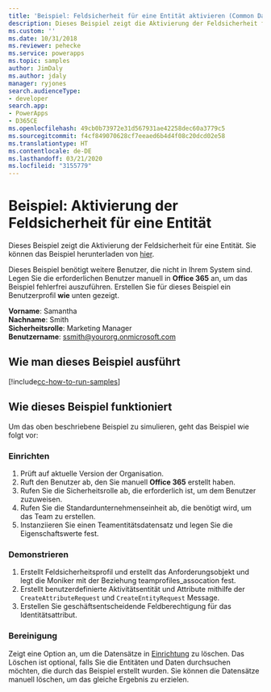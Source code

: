 ```yaml
---
title: 'Beispiel: Feldsicherheit für eine Entität aktivieren (Common Data Service) Microsoft-Dokumentation'
description: Dieses Beispiel zeigt die Aktivierung der Feldsicherheit für eine Entität
ms.custom: ''
ms.date: 10/31/2018
ms.reviewer: pehecke
ms.service: powerapps
ms.topic: samples
author: JimDaly
ms.author: jdaly
manager: ryjones
search.audienceType:
- developer
search.app:
- PowerApps
- D365CE
ms.openlocfilehash: 49cb0b73972e31d567931ae42258dec60a3779c5
ms.sourcegitcommit: f4cf849070628cf7eeaed6b4d4f08c20dcd02e58
ms.translationtype: HT
ms.contentlocale: de-DE
ms.lasthandoff: 03/21/2020
ms.locfileid: "3155779"
---
```

# <a name="sample-enable-field-security-for-an-entity"></a>Beispiel: Aktivierung der Feldsicherheit für eine Entität

<!-- https://docs.microsoft.com/dynamics365/customer-engagement/developer/sample-enable-field-security-entity -->

Dieses Beispiel zeigt die Aktivierung der Feldsicherheit für eine Entität.  Sie können das Beispiel herunterladen von [hier](https://github.com/Microsoft/PowerApps-Samples/tree/master/cds/orgsvc/C%23/FieldSecurity). 

Dieses Beispiel benötigt weitere Benutzer, die nicht in Ihrem System sind. Legen Sie die erforderlichen Benutzer manuell in **Office 365** an, um das Beispiel fehlerfrei auszuführen. Erstellen Sie für dieses Beispiel ein Benutzerprofil **wie** unten gezeigt. 

**Vorname**: Samantha<br/>
**Nachname**: Smith<br/>
**Sicherheitsrolle**: Marketing Manager<br/>
**Benutzername**: ssmith@yourorg.onmicrosoft.com<br/>

## <a name="how-to-run-this-sample"></a>Wie man dieses Beispiel ausführt

[!include[cc-how-to-run-samples](../../includes/cc-how-to-run-samples.md)]

## <a name="how-this-sample-works"></a>Wie dieses Beispiel funktioniert

Um das oben beschriebene Beispiel zu simulieren, geht das Beispiel wie folgt vor:

### <a name="setup"></a>Einrichten

1. Prüft auf aktuelle Version der Organisation.
2. Ruft den Benutzer ab, den Sie manuell **Office 365** erstellt haben.
3. Rufen Sie die Sicherheitsrolle ab, die erforderlich ist, um dem Benutzer zuzuweisen. 
4. Rufen Sie die Standardunternehmenseinheit ab, die benötigt wird, um das Team zu erstellen.
5. Instanziieren Sie einen Teamentitätsdatensatz und legen Sie die Eigenschaftswerte fest. 

### <a name="demonstrate"></a>Demonstrieren

1. Erstellt Feldsicherheitsprofil und erstellt das Anforderungsobjekt und legt die Moniker mit der Beziehung teamprofiles_assocation fest.
2. Erstellt benutzerdefinierte Aktivitätsentität und Attribute mithilfe der `CreateAttributeRequest` und `CreateEntityRequest` Message.
3. Erstellen Sie geschäftsentscheidende Feldberechtigung für das Identitätsattribut.

### <a name="clean-up"></a>Bereinigung

Zeigt eine Option an, um die Datensätze in [Einrichtung](#setup) zu löschen. Das Löschen ist optional, falls Sie die Entitäten und Daten durchsuchen möchten, die durch das Beispiel erstellt wurden. Sie können die Datensätze manuell löschen, um das gleiche Ergebnis zu erzielen.
